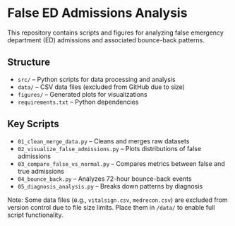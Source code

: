 # False ED Admissions Analysis

This repository contains scripts and figures for analyzing false emergency department (ED) admissions and associated bounce-back patterns.

## Structure

- `src/` – Python scripts for data processing and analysis  
- `data/` – CSV data files (excluded from GitHub due to size)  
- `figures/` – Generated plots for visualizations  
- `requirements.txt` – Python dependencies

## Key Scripts

- `01_clean_merge_data.py` – Cleans and merges raw datasets  
- `02_visualize_false_admissions.py` – Plots distributions of false admissions  
- `03_compare_false_vs_normal.py` – Compares metrics between false and true admissions  
- `04_bounce_back.py` – Analyzes 72-hour bounce-back events  
- `05_diagnosis_analysis.py` – Breaks down patterns by diagnosis

Note: Some data files (e.g., `vitalsign.csv`, `medrecon.csv`) are excluded from version control due to file size limits. Place them in `/data/` to enable full script functionality.
